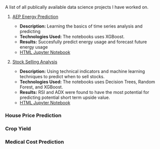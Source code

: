 A list of all publically available data science projects I have worked on.

1. [AEP Energy Prediction](https://github.com/KarsonLeperi/DataScienceProjects/tree/main/Time%20series/)
   - **Description:** Learning the basics of time series analysis and predicting 
   - **Technologies Used:** The notebooks uses XGBoost.
   - **Results:** Succesfully predict energy usage and forecast future energy usage
   - [HTML Jupyter Notebook](https://karsonleperi.github.io/DataScienceProjects/Time%20series/ts_machineLearning_energy.html)

2. [Stock Selling Analysis](https://github.com/KarsonLeperi/DataScienceProjects/tree/main/Stock_Market/)
   - **Description:** Using technical indicators and machine learning techniques to predict when to sell stocks.
   - **Technologies Used:** The notebooks uses Decision Trees, Random Forest, and XGBoost.
   - **Results:** RSI and ADX were found to have the most potential for predicting potential short term upside value.
   - [HTML Jupyter Notebook](https://karsonleperi.github.io/DataScienceProjects/Stock_Market/RSU_Selling.html)

### House Price Prediction

### Crop Yield

### Medical Cost Prediction
